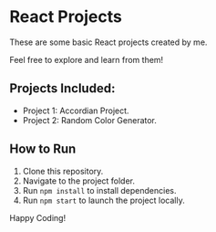 # React Projects

These are some basic React projects created by me.

Feel free to explore and learn from them!

## Projects Included:
- Project 1: Accordian Project.
- Project 2: Random Color Generator.

## How to Run
1. Clone this repository.
2. Navigate to the project folder.
3. Run `npm install` to install dependencies.
4. Run `npm start` to launch the project locally.

Happy Coding!
